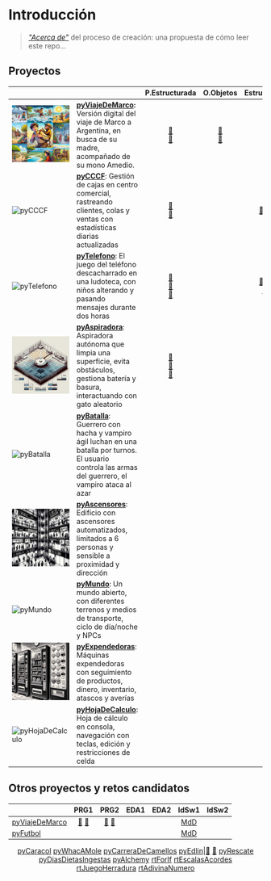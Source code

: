 # Introducción

> [*"Acerca de"*](https://github.com/puntoReflex/.github/blob/main/procesoDeCreacion.md) del proceso de creación: una propuesta de cómo leer este repo...

## Proyectos

<div align=center>

|||P.Estructurada|O.Objetos|Estructuras|Algoritmos|Diseño||
|-|-|:-:|:-:|:-:|:-:|:-:|:-:|
|![pyMarco](https://raw.githubusercontent.com/puntoReflex/.github/main/images/viajeMarco.png)                       |**[pyViajeDeMarco](/retos&proyectos/viajeMarco/README.md):** Versión digital del viaje de Marco a Argentina, en busca de su madre, acompañado de su mono Amedio.                                       |[📜](https://github.com/puntoReflex/.github/blob/viajeMarco/prg1/desarrollo/retos%26proyectos/viajeMarco/src/vPRG1/Marco.java)<br>[🐾](https://github.com/puntoReflex/.github/commits/viajeMarco/prg1/desarrollo/retos%26proyectos/viajeMarco/src/vPRG1/Marco.java)                                                                        |[📜](https://github.com/mmasias/ViajeMarco/tree/main/src)<br>[🐾](https://github.com/mmasias/ViajeMarco/commits/main/src)  |                                                                                                                                                                                                                                                                                                                                       ||[📝](https://github.com/puntoReflex/.github/blob/viajeMarco/IdSw1/ModeloDelDominio/retos%26proyectos/viajeMarco/docs/domainModel/README.md)
|![pyCCCF](https://raw.githubusercontent.com/puntoReflex/pyCCCF/main/imagenes/shoppingCF.png)                       |**[pyCCCF](https://github.com/puntoReflex/pyCCCF)**: Gestión de cajas en centro comercial, rastreando clientes, colas y ventas con estadísticas diarias actualizadas                                   |[📜](https://github.com/puntoReflex/pyCCCF/blob/main/src/vPRG1/CCCF.java)<br>[🐾](https://github.com/puntoReflex/pyCCCF/commits/main/src/vPRG1/CCCF.java)                                                                                                                                                                                  |                                                                                                                           |[📝](https://github.com/puntoReflex/pyCCCF/blob/main/src/v000/README.md) [📜](https://github.com/puntoReflex/pyCCCF/tree/main/src/v000)                                                                                                                                                                                                ||[📝](https://github.com/puntoReflex/pyCCCF/blob/main/mdd.md)
|![pyTelefono](https://raw.githubusercontent.com/puntoReflex/pyTelefonoDescacharrado/main/images/comicPhone.png)    |**[pyTelefono](https://github.com/puntoReflex/pyTelefonoDescacharrado)**: El juego del teléfono descacharrado en una ludoteca, con niños alterando y pasando mensajes durante dos horas                |[📝](https://github.com/puntoReflex/pyTelefonoDescacharrado/blob/main/src/vPRG1/README.md)<br>[📜](https://github.com/puntoReflex/pyTelefonoDescacharrado/blob/main/src/vPRG1/ChineseWhispers.java)<br>[🐾](https://github.com/puntoReflex/pyTelefonoDescacharrado/commits/seguimiento-desarrollo-vPRG1/src/vPRG1/ChineseWhispers.java)    |                                                                                                                           |[📝](https://github.com/puntoReflex/pyTelefonoDescacharrado/blob/seguimiento-desarrollo-v000/src/v000/README.md) [📜](https://github.com/puntoReflex/pyTelefonoDescacharrado/tree/seguimiento-desarrollo-v000/src/v000)<br>[🐾](https://github.com/puntoReflex/pyTelefonoDescacharrado/commits/seguimiento-desarrollo-v000/src/v000)   |
|![pyAspiradora](https://raw.githubusercontent.com/puntoReflex/pyAspiradora/main/images/rectangularRoom.png)        |**[pyAspiradora](https://github.com/puntoReflex/pyAspiradora)**: Aspiradora autónoma que limpia una superficie, evita obstáculos, gestiona batería y basura, interactuando con gato aleatorio          |[📝](https://github.com/puntoReflex/pyAspiradora/blob/vPRG1/src/vPRG1/README.md)<br>[📜](https://github.com/puntoReflex/pyAspiradora/blob/vPRG1/src/vPRG1/Vacuum.java)<br>[🐾](https://github.com/puntoReflex/pyAspiradora/commits/vPRG1/src/vPRG1/Vacuum.java)|
|![pyBatalla](https://raw.githubusercontent.com/puntoReflex/pyBatalla/main/imagenes/charcoal-drawing.png)           |**[pyBatalla](https://github.com/puntoReflex/pyBatalla)**: Guerrero con hacha y vampiro ágil luchan en una batalla por turnos. El usuario controla las armas del guerrero, el vampiro ataca al azar    |
|![pyAscensores](https://raw.githubusercontent.com/puntoReflex/pyAscensores/main/images/pyAscensores.png)           |**[pyAscensores](https://github.com/puntoReflex/pyAscensores)**: Edificio con ascensores automatizados, limitados a 6 personas y sensible a proximidad y dirección                                     |
|![pyMundo](https://raw.githubusercontent.com/puntoReflex/pyMundo/main/images/pyMundo.png)                          |**[pyMundo](https://github.com/puntoReflex/pyMundo)**: Un mundo abierto, con diferentes terrenos y medios de transporte, ciclo de día/noche y NPCs                                                     |
|![pyExpendedoras](https://raw.githubusercontent.com/puntoReflex/pyExpendedoras/main/images/pyExpendedoras.png)     |**[pyExpendedoras](https://github.com/puntoReflex/pyExpendedoras)**: Máquinas expendedoras con seguimiento de productos, dinero, inventario, atascos y averías                                         |
|![pyHojaDeCalculo](https://raw.githubusercontent.com/puntoReflex/pyHojaDeCalculo/main/images/pyHojaDeCalculo.png)  |**[pyHojaDeCalculo](https://github.com/puntoReflex/pyHojaDeCalculo)**: Hoja de cálculo en consola, navegación con teclas, edición y restricciones de celda                                             |

</div>

## Otros proyectos y retos candidatos

<div align=center>

||PRG1|PRG2|EDA1|EDA2|IdSw1|IdSw2
|-|:-:|:-:|:-:|:-:|:-:|:-:|
[pyViajeDeMarco](/retos&proyectos/viajeMarco/README.md)|[📜](https://github.com/puntoReflex/.github/blob/viajeMarco/prg1/desarrollo/retos%26proyectos/viajeMarco/src/vPRG1/Marco.java) [🐾](https://github.com/puntoReflex/.github/commits/viajeMarco/prg1/desarrollo/retos%26proyectos/viajeMarco/src/vPRG1/Marco.java)|[📜](https://github.com/mmasias/ViajeMarco/tree/main/src) [🐾](https://github.com/mmasias/ViajeMarco/commits/main/src)|||[MdD](https://github.com/puntoReflex/.github/blob/viajeMarco/IdSw1/ModeloDelDominio/retos%26proyectos/viajeMarco/docs/domainModel/README.md)
[pyFutbol](/retos&proyectos/futbol/README.md)|||||[MdD](https://github.com/puntoReflex/.github/blob/futbol/IdSw1/ModeloDelDominio/retos%26proyectos/futbol/docs/domainModel/README.md)|
[pyCaracol](/retos&proyectos/unCaracol.md)
[pyWhacAMole](/retos&proyectos/whacAMole.md)
[pyCarreraDeCamellos](/retos&proyectos/carreraCamellos.md)
[pyEdlin](/retos&proyectos/edlin/README.md)|[📜](https://github.com/puntoReflex/.github/blob/edlin/prg1/desarrollo/retos%26proyectos/edlin/src/vPRG1/Edlin.java) [🐾](https://github.com/puntoReflex/.github/commits/edlin/prg1/desarrollo/retos%26proyectos/edlin/src/vPRG1/Edlin.java)
[pyRescate](/retos&proyectos/rescate/README.md)
[pyDiasDietasIngestas](https://github.com/puntoReflex/pyDiaDietaIngesta)
[pyAlchemy](/retos&proyectos/alchemy.md)
[rtForIf](/retos&proyectos/forIf.md)
[rtEscalasAcordes](/retos&proyectos/escalasAcordes.md)
[rtJuegoHerradura](/retos&proyectos/juegoHerradura.md)
[rtAdivinaNumero](/retos&proyectos/adivinaNumero.md)

</div>
